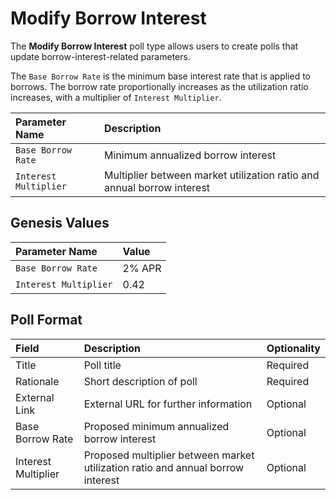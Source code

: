 # Modify Borrow Interest

The **Modify Borrow Interest** poll type allows users to create polls that update borrow-interest-related parameters.

The `Base Borrow Rate` is the minimum base interest rate that is applied to borrows. The borrow rate proportionally increases as the utilization ratio increases, with a multiplier of `Interest Multiplier`.

| Parameter Name | Description |
| :--- | :--- |
| `Base Borrow Rate` | Minimum annualized borrow interest |
| `Interest Multiplier` | Multiplier between market utilization ratio and annual borrow interest |

## Genesis Values

| Parameter Name | Value |
| :--- | :--- |
| `Base Borrow Rate` | 2% APR |
| `Interest Multiplier` | 0.42 |

## Poll Format

| Field | Description | Optionality |
| :--- | :--- | :--- |
| Title | Poll title | Required |
| Rationale | Short description of poll | Required |
| External Link | External URL for further information | Optional |
| Base Borrow Rate | Proposed minimum annualized borrow interest | Optional |
| Interest Multiplier | Proposed multiplier between market utilization ratio and annual borrow interest | Optional |

